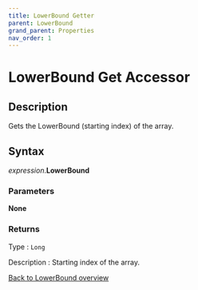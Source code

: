 ```yaml
---
title: LowerBound Getter
parent: LowerBound
grand_parent: Properties
nav_order: 1
---
```


# LowerBound Get Accessor

## Description
Gets the LowerBound (starting index) of the array.

## Syntax

*expression*.**LowerBound**

### Parameters

**None**

### Returns

Type
: `Long`

Description
: Starting index of the array.

[Back to LowerBound overview](https://senipah.github.io/VBA-Better-Array/api/properties/lower_bound/LowerBound)
